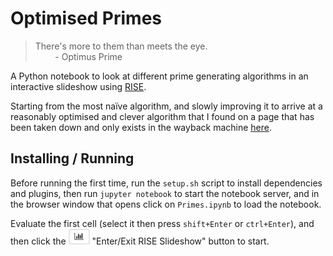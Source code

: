 # Optimised Primes

> There's more to them than meets the eye.  
> &nbsp; &nbsp; &nbsp; &nbsp; - Optimus Prime

A Python notebook to look at different prime generating algorithms in an interactive slideshow using
[RISE](https://github.com/damianavila/RISE).

Starting from the most naïve algorithm, and slowly improving it to arrive at a reasonably optimised and clever
algorithm that I found on a page that has been taken down and only exists in the wayback machine
[here](https://web.archive.org/web/20150710134640/http://diditwith.net/2009/01/20/YAPESProblemSevenPart2.aspx).

## Installing / Running

Before running the first time, run the `setup.sh` script to install dependencies and plugins,
then run `jupyter notebook` to start the notebook server,
and in the browser window that opens click on `Primes.ipynb` to load the notebook.

Evaluate the first cell (select it then press `shift+Enter` or `ctrl+Enter`), and then click the
<img src="show.png" width="34" height="25" alt="RISE Slideshow button"> "Enter/Exit RISE Slideshow"
button to start.
